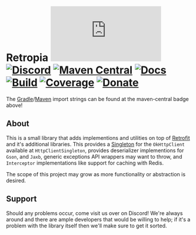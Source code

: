 # Retropia [![Matrix]][matrix-community] [![Discord]][discord-guild] [![Maven Central]][maven-page] [![Docs]][documentation] [![Build]][gitlab] [![Coverage]][gitlab] [![Donate]][elypia-donate]
The [Gradle]/[Maven] import strings can be found at the maven-central badge above!

## About
This is a small library that adds implementions and utilities on top of [Retrofit]
and it's additional libraries.
This provides a [Singleton] for the `OkHttpClient` available at
`HttpClientSingleton`, provides deserializer implementions for 
`Gson`, and `Jaxb`, generic exceptions API wrappers may want to throw,
and `Interceptor` implementations like support for caching with Redis.

The scope of this project may grow as more functionality or abstraction
is desired.

## Support
Should any problems occur, come visit us over on Discord! We're always around and there are
ample developers that would be willing to help; if it's a problem with the library itself then we'll
make sure to get it sorted.

[matrix-community]: https://matrix.to/#/+elypia:matrix.org "Matrix Invite"
[discord-guild]: https://discord.gg/hprGMaM "Discord Invite"
[maven-page]: https://search.maven.org/search?q=g:org.elypia.retropia "Maven Central"
[documentation]: https://elypia.gitlab.io/retropia "Documentation"
[gitlab]: https://gitlab.com/Elypia/retropia/commits/master "Repository on GitLab"
[elypia-donate]: https://elypia.org/donate "Donate to Elypia"
[Gradle]: https://gradle.org/ "Depend via Gradle"
[Maven]: https://maven.apache.org/ "Depend via Maven"
[Retrofit]: https://square.github.io/retrofit/ "Retrofit on GitHub"
[Singleton]: https://en.wikipedia.org/wiki/Singleton_pattern "Singleton Pattern"
[Elypiai]: https://gitlab.com/Elypia/elypiai "Elypiai on GitLab"

[Matrix]: https://img.shields.io/matrix/elypia-general:matrix.org?logo=matrix "Matrix Shield"
[Discord]: https://discord.com/api/guilds/184657525990359041/widget.png "Discord Shield"
[Maven Central]: https://img.shields.io/maven-central/v/org.elypia.retropia/core "Download Shield"
[Docs]: https://img.shields.io/badge/docs-retropia-blue.svg "Documentation Shield"
[Build]: https://gitlab.com/Elypia/retropia/badges/master/pipeline.svg "GitLab Build Shield"
[Coverage]: https://gitlab.com/Elypia/retropia/badges/master/coverage.svg "GitLab Coverage Shield"
[Donate]: https://img.shields.io/badge/donate-elypia-blueviolet "Donate Shield"
